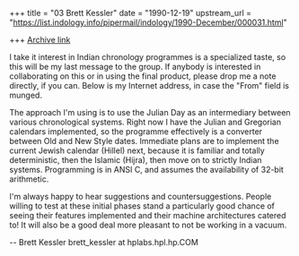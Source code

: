 +++
title = "03 Brett Kessler"
date = "1990-12-19"
upstream_url = "https://list.indology.info/pipermail/indology/1990-December/000031.html"

+++
[Archive link](https://list.indology.info/pipermail/indology/1990-December/000031.html)


I take it interest in Indian chronology programmes is a specialized
taste, so this will be my last message to the group.  If anybody is
interested in collaborating on this or in using the final product,
please drop me a note directly, if you can.  Below is my Internet
address, in case the "From" field is munged.

The approach I'm using is to use the Julian Day as an intermediary
between various chronological systems.  Right now I have the Julian
and Gregorian calendars implemented, so the programme effectively is a
converter between Old and New Style dates.  Immediate plans are to
implement the current Jewish calendar (Hillel) next, because it is
familiar and totally deterministic, then the Islamic (Hijra), then
move on to strictly Indian systems.  Programming is in ANSI C, and
assumes the availability of 32-bit arithmetic.

I'm always happy to hear suggestions and countersuggestions.  People
willing to test at these initial phases stand a particularly good
chance of seeing their features implemented and their machine
architectures catered to!  It will also be a good deal more pleasant
to not be working in a vacuum.


 -- Brett Kessler   brett_kessler at hplabs.hpl.hp.COM




